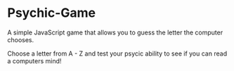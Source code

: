 # Psychic-Game

A simple JavaScript game that allows you to guess the letter the computer chooses.

Choose a letter from A - Z and test your psycic ability to see if you can read a computers mind!
